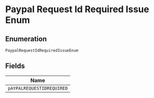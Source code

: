 
# Paypal Request Id Required Issue Enum

## Enumeration

`PaypalRequestIdRequiredIssueEnum`

## Fields

| Name |
|  --- |
| `pAYPALREQUESTIDREQUIRED` |

